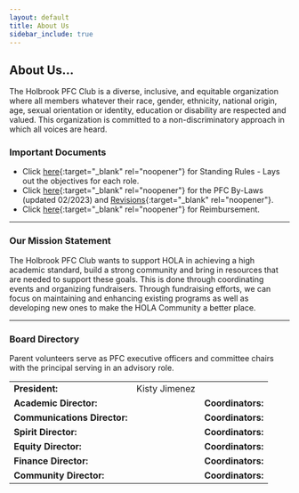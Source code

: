 ```yaml
---
layout: default
title: About Us
sidebar_include: true
---
```


## About Us...

The Holbrook PFC Club is a diverse, inclusive, and equitable organization
where all members whatever their race, gender, ethnicity, national origin,
age, sexual orientation or identity, education or disability are respected and
valued. This organization is committed to a non-discriminatory approach in
which all voices are heard.

### Important Documents

*   Click [here](https://docs.google.com/document/d/1-wYw2Q_MlUTE1j-HdCo-fG3dvvzApL0_HmUH20GoAoY/edit?usp=sharing){:target="_blank" rel="noopener"} for Standing Rules - Lays out the objectives for each role.
*   Click [here](https://docs.google.com/document/d/1bEK6hEANSbBIZSjH9RDenM92jyp1Ox3ia7FeRJRJNWg/edit?usp=sharing){:target="_blank" rel="noopener"} for the PFC By-Laws (updated 02/2023) and [Revisions](https://docs.google.com/document/d/129h-v57KcFcabdS0grvjV_0S2xvh-TI7ESLUsIEAJ6A/edit?usp=sharing){:target="_blank" rel="noopener"}.
*   Click [here](https://docs.google.com/forms/d/e/1FAIpQLSebqLYHFXel1zDDhtNUU0Efz9bEKpXhpWA5v3j0Qe1uG9_PRg/viewform){:target="_blank" rel="noopener"} for Reimbursement.

---

### Our Mission Statement

The Holbrook PFC Club wants to support HOLA in achieving a high academic
standard, build a strong community and bring in resources that are needed to
support these goals. This is done through coordinating events and organizing
fundraisers. Through fundraising efforts, we can focus on maintaining and
enhancing existing programs as well as developing new ones to make the HOLA
Community a better place.

---

### Board Directory

Parent volunteers serve as PFC executive officers and committee chairs with
the principal serving in an advisory role.

<table>
  <tr>
    <td><strong>President:</strong></td>
    <td>Kisty Jimenez</td>
    <td></td>
  </tr>
  <tr>
    <td><strong>Academic Director:</strong></td>
    <td></td>
    <td><strong>Coordinators:</strong></td>
  </tr>
  <tr>
    <td><strong>Communications Director:</strong></td>
    <td></td>
    <td><strong>Coordinators:</strong></td>
  </tr>
  <tr>
    <td><strong>Spirit Director:</strong></td>
    <td></td>
    <td><strong>Coordinators:</strong></td>
  </tr>
  <tr>
    <td><strong>Equity Director:</strong></td>
    <td></td>
    <td><strong>Coordinators:</strong></td>
  </tr>
  <tr>
    <td><strong>Finance Director:</strong></td>
    <td></td>
    <td><strong>Coordinators:</strong></td>
  </tr>
  <tr>
    <td><strong>Community Director:</strong></td>
    <td></td>
    <td><strong>Coordinators:</strong></td>
  </tr>
</table>
